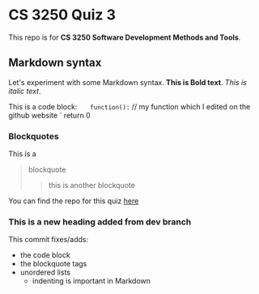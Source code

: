 # CS 3250 Quiz 3

This repo is for **CS 3250 Software Development Methods and Tools**.

## Markdown syntax
Let's experiment with some Markdown syntax. **This is Bold text**. *This is italic text*. 

This is a code block: 
`    function():
`       // my function which I edited on the github website
`      return 0


### Blockquotes

This is a 
> blockquote 
>>this is another blockquote

You can find the repo for this quiz [here](https://github.com/bednie/quiz-3/)

### This is a new heading added from dev branch

This commit fixes/adds: 
- the code block 
- the blockquote tags
- unordered lists
    - indenting is important in Markdown
